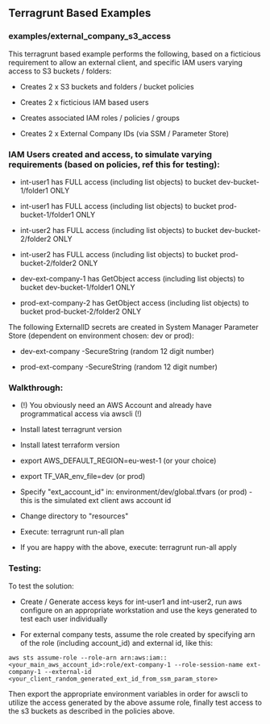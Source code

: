 ## Terragrunt Based Examples

### examples/external_company_s3_access
This terragrunt based example performs the following, 
based on a ficticious requirement to allow an external client, and specific IAM users
varying access to S3 buckets / folders:

* Creates 2 x S3 buckets and folders / bucket policies

* Creates 2 x ficticious IAM based users

* Creates associated IAM roles / policies / groups

* Creates 2 x External Company IDs (via SSM / Parameter Store)


### IAM Users created and access, to simulate varying requirements (based on policies, ref this for testing):

* int-user1 has FULL access (including list objects) to bucket dev-bucket-1/folder1 ONLY

* int-user1 has FULL access (including list objects) to bucket prod-bucket-1/folder1 ONLY

* int-user2 has FULL access (including list objects) to bucket dev-bucket-2/folder2 ONLY

* int-user2 has FULL access (including list objects) to bucket prod-bucket-2/folder2 ONLY

* dev-ext-company-1 has GetObject access (including list objects) to bucket dev-bucket-1/folder1
ONLY

* prod-ext-company-2 has GetObject access (including list objects) to bucket prod-bucket-2/folder2
ONLY

The following ExternalID secrets are created in System Manager Parameter Store (dependent on environment chosen: dev or prod):

* dev-ext-company -SecureString (random 12 digit number)

* prod-ext-company -SecureString (random 12 digit number)

### Walkthrough:

* (!) You obviously need an AWS Account and already have programmatical access via awscli (!)

* Install latest terragrunt version

* Install latest terraform version

* export AWS_DEFAULT_REGION=eu-west-1 (or your choice)

* export TF_VAR_env_file=dev (or prod)

* Specify "ext_account_id" in: environment/dev/global.tfvars (or prod) - this is the simulated ext client aws account id

* Change directory to "resources"

* Execute: terragrunt run-all plan

* If you are happy with the above, execute: terragrunt run-all apply

### Testing:

To test the solution:

* Create / Generate access keys for int-user1 and int-user2, run aws configure on an appropriate
workstation and use the keys generated to test each user individually

* For external company tests, assume the role created by specifying arn of the role (including
account_id) and external id, like this:

```aws sts assume-role --role-arn arn:aws:iam::<your_main_aws_account_id>:role/ext-company-1 --role-session-name ext-company-1 --external-id <your_client_random_generated_ext_id_from_ssm_param_store>```

Then export the appropriate environment variables in order for awscli to utilize the access generated by
the above assume role, finally test access to the s3 buckets as described in the policies above.
